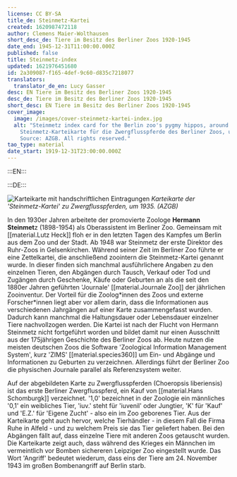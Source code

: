 ```yaml
---
license: CC BY-SA
title_de: Steinmetz-Kartei
created: 1620987472118
author: Clemens Maier-Wolthausen
short_desc_de: Tiere im Besitz des Berliner Zoos 1920-1945
date_end: 1945-12-31T11:00:00.000Z
published: false
title: Steinmetz-index
updated: 1621976451680
id: 2a309087-f165-4def-9c60-d835c7218077
translators:
  translator_de_en: Lucy Gasser
desc: EN Tiere im Besitz des Berliner Zoos 1920-1945
desc_de: Tiere im Besitz des Berliner Zoos 1920-1945
short_desc: EN Tiere im Besitz des Berliner Zoos 1920-1945
cover_image:
  image: /images/cover-steinmetz-kartei-index.jpg
  alt: "Steinmetz index card for the Berlin zoo's pygmy hippos, around 1935.
    Steinmetz-Karteikarte für die Zwergflusspferde des Berliner Zoos, um 1935.
    Source: AZGB. All rights reserved."
tao_type: material
date_start: 1919-12-31T23:00:00.000Z
---
```



:::EN:::

:::DE:::

![Karteikarte mit handschriftlichen Eintragungen](/images/cmw/Kartei_Flusspferd1.jpg)
_Karteikarte der 'Steinmetz-Kartei' zu Zwergflusspferden, um 1935. (AZGB)_

In den 1930er Jahren arbeitete der promovierte Zoologe **Hermann Steinmet**z (1898-1954) als Oberassistent im Berliner Zoo. Gemeinsam mit [[material.Lutz Heck]] floh er in den letzten Tagen des Kampfes um Berlin aus dem Zoo und der Stadt. Ab 1948 war Steinmetz der erste Direktor des Ruhr-Zoos in Gelsenkirchen.
Während seiner Zeit im Berliner Zoo führte er eine Zettelkartei, die anschließend zoointern die Steinmetz-Kartei genannt wurde. In dieser finden sich manchmal ausführlichere Angaben zu den einzelnen Tieren, den Abgängen durch Tausch, Verkauf oder Tod und Zugängen durch Geschenke, Käufe oder Geburten an als die seit den 1880er Jahren geführten 'Journale' [[material.Journale Zoo]] der jährlichen Zooinventur.
Der Vorteil für die Zoolog\*innen des Zoos und externe Forscher\*innen liegt aber vor allem darin, dass die Informationen aus verschiedenen Jahrgängen auf einer Karte zusammengefasst wurden. Dadurch kann manchmal die Haltungsdauer oder Lebensdauer einzelner Tiere nachvollzogen werden. Die Kartei ist nach der Flucht von Hermann Steinmetz nicht fortgeführt worden und bildet damit nur einen Ausschnitt aus der 175jährigen Geschichte des Berliner Zoos ab.
Heute nutzen die meisten deutschen Zoos die Software 'Zoological Information Management System', kurz 'ZIMS' [[material.species360]] um Ein- und Abgänge und Informationen zu Geburten zu verzeichnen. Allerdings führt der Berliner Zoo die physischen Journale parallel als Referenzsystem weiter.

Auf der abgebildeten Karte zu Zwergflusspferden (Choeropsis liberiensis) ist das erste Berliner Zwergflusspferd, ein Kauf von [[material.Hans Schomburgk]] verzeichnet. '1,0' bezeichnet in der Zoologie ein männliches '0,1' ein weibliches Tier, 'iuv.' steht für 'iuvenil' oder Jungtier, 'K' für 'Kauf' und 'E.Z.' für 'Eigene Zucht' - also ein im Zoo geborenes Tier. Aus der Karteikarte geht auch hervor, welche Tierhändler - in diesem Fall die Firma Ruhe in Alfeld - und zu welchem Preis sie das Tier geliefert haben. Bei den Abgängen fällt auf, dass einzelne Tiere mit anderen Zoos getauscht wurden. Die Karteikarte zeigt auch, dass während des Krieges ein Männchen im vermeintlich vor Bomben sichereren Leipziger Zoo eingestellt wurde. Das Wort 'Angriff' bedeutet wiederum, dass eins der Tiere am 24. November 1943 im großen Bombenangriff auf Berlin starb.